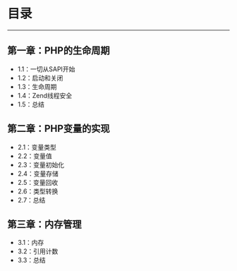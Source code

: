 # 目录
------

##  第一章：PHP的生命周期
* 1.1：一切从SAPI开始
* 1.2：启动和关闭
* 1.3：生命周期
* 1.4：Zend线程安全
* 1.5：总结

## 第二章：PHP变量的实现
* 2.1：变量类型
* 2.2：变量值
* 2.3：变量初始化
* 2.4：变量存储
* 2.5：变量回收
* 2.6：类型转换
* 2.7：总结

## 第三章：内存管理
* 3.1：内存
* 3.2：引用计数
* 3.3：总结




